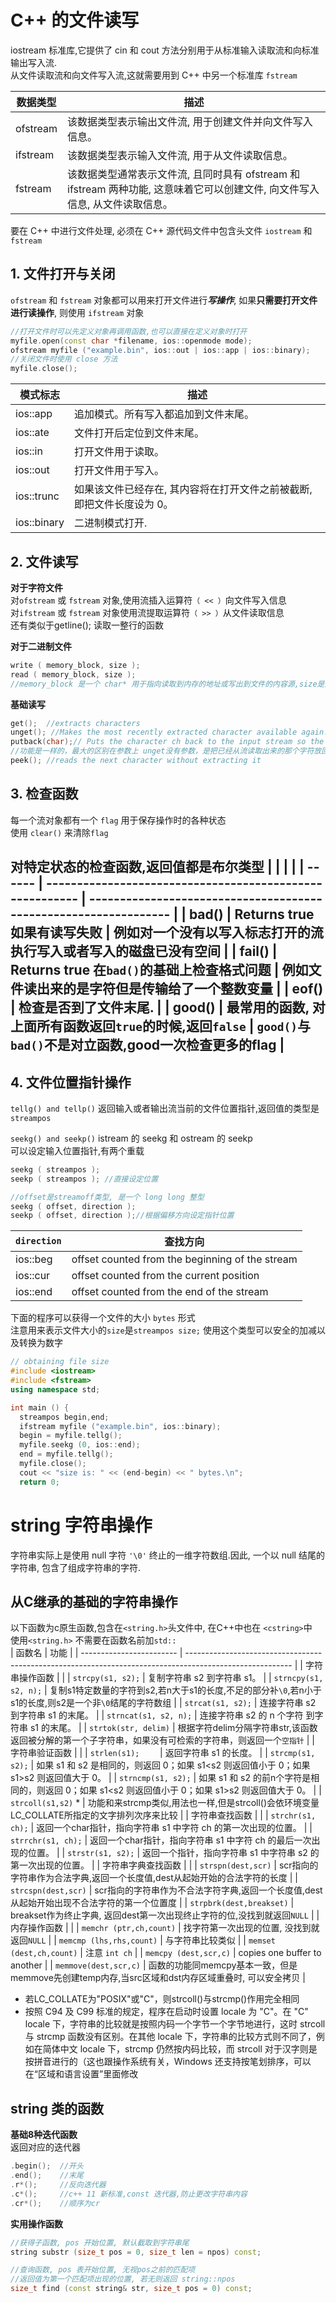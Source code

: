 # C++ 的文件读写

iostream 标准库,它提供了 cin 和 cout 方法分别用于从标准输入读取流和向标准输出写入流.  
从文件读取流和向文件写入流,这就需要用到 C++ 中另一个标准库 `fstream`  

| 数据类型 | 描述                                                                                                                         |
| -------- | ---------------------------------------------------------------------------------------------------------------------------- |
| ofstream | 该数据类型表示输出文件流, 用于创建文件并向文件写入信息。                                                                     |
| ifstream | 该数据类型表示输入文件流, 用于从文件读取信息。                                                                               |
| fstream  | 该数据类型通常表示文件流, 且同时具有 ofstream 和 ifstream 两种功能, 这意味着它可以创建文件, 向文件写入信息, 从文件读取信息。 |


要在 C++ 中进行文件处理, 必须在 C++ 源代码文件中包含头文件 `iostream` 和 `fstream`

## 1. 文件打开与关闭

`ofstream` 和 `fstream` 对象都可以用来打开文件进行***写操作***, 如果**只需要打开文件进行读操作**, 则使用 `ifstream` 对象

```C++
//打开文件时可以先定义对象再调用函数,也可以直接在定义对象时打开
myfile.open(const char *filename, ios::openmode mode);
ofstream myfile ("example.bin", ios::out | ios::app | ios::binary);
//关闭文件时使用 close 方法
myfile.close();
```
| 模式标志    | 描述                                                                   |
| ----------- | ---------------------------------------------------------------------- |
| ios::app    | 追加模式。所有写入都追加到文件末尾。                                   |
| ios::ate    | 文件打开后定位到文件末尾。                                             |
| ios::in     | 打开文件用于读取。                                                     |
| ios::out    | 打开文件用于写入。                                                     |
| ios::trunc  | 如果该文件已经存在, 其内容将在打开文件之前被截断, 即把文件长度设为 0。 |
| ios::binary | 二进制模式打开.                                                        |

## 2. 文件读写

**对于字符文件**  
对`ofstream` 或 `fstream` 对象,使用流插入运算符`（ << ）`向文件写入信息  
对`ifstream` 或 `fstream` 对象使用流提取运算符`（ >> ）`从文件读取信息  
还有类似于getline(); 读取一整行的函数

**对于二进制文件**
```cpp
write ( memory_block, size );
read ( memory_block, size );
//memory_block 是一个 char* 用于指向读取到内存的地址或写出到文件的内容源,size是文件块的大小,可以传入 streampos 类型
```

**基础读写**
```cpp
get();  //extracts characters 
unget(); //Makes the most recently extracted character available again. 
putback(char);// Puts the character ch back to the input stream so the next extracted character will be ch. 
//功能是一样的，最大的区别在参数上 unget没有参数，是把已经从流读取出来的那个字符放回去，下次读取的时候可以读到这个字符 而putback是把参数c放入流中
peek(); //reads the next character without extracting it 
```
## 3. 检查函数
每一个流对象都有一个 `flag` 用于保存操作时的各种状态  
使用 `clear()` 来清除`flag`

对特定状态的检查函数,返回值都是布尔类型
|        |                                                          |                                                                  |
| ------ | -------------------------------------------------------- | ---------------------------------------------------------------- |
| bad()  | Returns true 如果有读写失败                              | 例如对一个没有以写入标志打开的流执行写入或者写入的磁盘已没有空间 |
| fail() | Returns true 在`bad()`的基础上检查格式问题               | 例如文件读出来的是字符但是传输给了一个整数变量                   |
| eof()  | 检查是否到了文件末尾.                                    |
| good() | 最常用的函数, 对上面所有函数返回`true`的时候,返回`false` | `good()`与`bad()`不是对立函数,good一次检查更多的flag             |
---

## 4. 文件位置指针操作

`tellg() and tellp()`  返回输入或者输出流当前的文件位置指针,返回值的类型是`streampos`

`seekg() and seekp()`  istream 的 seekg 和 ostream 的 seekp  
可以设定输入位置指针,有两个重载  

```cpp
seekg ( streampos ); 
seekp ( streampos ); //直接设定位置

//offset是streamoff类型, 是一个 long long 整型
seekg ( offset, direction );
seekp ( offset, direction );//根据偏移方向设定指针位置
```
| `direction` | 查找方向                                        |
| ----------- | ----------------------------------------------- |
| ios::beg    | offset counted from the beginning of the stream |
| ios::cur    | offset counted from the current position        |
| ios::end    | offset counted from the end of the stream       |

下面的程序可以获得一个文件的大小 `bytes` 形式  
注意用来表示文件大小的`size`是`streampos size;` 使用这个类型可以安全的加减以及转换为数字  

```cpp
// obtaining file size
#include <iostream>
#include <fstream>
using namespace std;

int main () {
  streampos begin,end;
  ifstream myfile ("example.bin", ios::binary);
  begin = myfile.tellg();
  myfile.seekg (0, ios::end);
  end = myfile.tellg();
  myfile.close();
  cout << "size is: " << (end-begin) << " bytes.\n";
  return 0;
```



# string 字符串操作

字符串实际上是使用 null 字符 `'\0'` 终止的一维字符数组.因此, 一个以 null 结尾的字符串, 包含了组成字符串的字符.

## **从C继承的基础的字符串操作**  

以下函数为c原生函数,包含在`<string.h>`头文件中, 在C++中也在 `<cstring>`中  
使用`<string.h>` 不需要在函数名前加`std::`  
| 函数名                   | 功能                                                                                                     |
| ------------------------ | -------------------------------------------------------------------------------------------------------- |
| 字符串操作函数           |                                                                                                          |
| `strcpy(s1, s2);`        | 复制字符串 s2 到字符串 s1。                                                                              |
| `strncpy(s1, s2, n);`    | 复制s1特定数量的字符到s2,若n大于s1的长度,不足的部分补`\0`,若n小于s1的长度,则s2是一个非`\0`结尾的字符数组 |
| `strcat(s1, s2);`        | 连接字符串 s2 到字符串 s1 的末尾。                                                                       |
| `strncat(s1, s2, n);`    | 连接字符串 s2 的 n 个字符 到字符串 s1 的末尾。                                                           |
| `strtok(str, delim)`     | 根据字符delim分隔字符串str,该函数返回被分解的第一个子字符串，如果没有可检索的字符串，则返回一个`空指针`    |
| 字符串验证函数           |                                                                                                          |
| `strlen(s1);    `        | 返回字符串 s1 的长度。                                                                                   |
| `strcmp(s1, s2);`        | 如果 s1 和 s2 是相同的，则返回 0；如果 s1\<s2 则返回值小于 0；如果 s1\>s2 则返回值大于 0。                 |
| `strncmp(s1, s2);`       | 如果 s1 和 s2 的前n个字符是相同的，则返回 0；如果 s1\<s2 则返回值小于 0；如果 s1\>s2 则返回值大于 0。      |
| `strcoll(s1,s2)`     \*  | 功能和来strcmp类似,用法也一样,但是strcoll()会依环境变量LC_COLLATE所指定的文字排列次序来比较              |
| 字符串查找函数           |                                                                                                          |
| `strchr(s1, ch);`        | 返回一个char指针，指向字符串 s1 中字符 ch 的第一次出现的位置。                                           |
| `strrchr(s1, ch);`       | 返回一个char指针，指向字符串 s1 中字符 ch 的最后一次出现的位置。                                         |
| `strstr(s1, s2);`        | 返回一个指针，指向字符串 s1 中字符串 s2 的第一次出现的位置。                                             |
| 字符串字典查找函数       |                                                                                                          |
| `strspn(dest,scr)`       | scr指向的字符串作为合法字典,返回一个长度值,dest从起始开始的合法字符的长度                                |
| `strcspn(dest,scr)`      | scr指向的字符串作为不合法字符字典,返回一个长度值,dest从起始开始出现不合法字符的第一个位置度              |
| `strpbrk(dest,breakset)` | breakset作为终止字典, 返回dest第一次出现终止字符的位,没找到就返回`NULL`                                  |
| 内存操作函数             |                                                                                                          |
| `memchr (ptr,ch,count)`  | 找字符第一次出现的位置, 没找到就返回`NULL`                                                               |
| `memcmp (lhs,rhs,count)` | 与字符串比较类似                                                                                         |
| `memset (dest,ch,count)` | 注意 `int ch`                                                                                            |
| `memcpy (dest,scr,c)`    | copies one buffer to another                                                                             |
| `memmove(dest,scr,c)`    | 函数的功能同memcpy基本一致，但是memmove先创建temp内存,当src区域和dst内存区域重叠时, 可以安全拷贝         |

* 若LC_COLLATE为"POSIX"或"C"，则strcoll()与strcmp()作用完全相同 
* 按照 C94 及 C99 标准的规定，程序在启动时设置 locale 为 "C"。在 "C" locale 下，字符串的比较就是按照内码一个字节一个字节地进行，这时 strcoll 与 strcmp 函数没有区别。在其他 locale 下，字符串的比较方式则不同了，例如在简体中文 locale 下，strcmp 仍然按内码比较，而 strcoll 对于汉字则是按拼音进行的（这也跟操作系统有关，Windows 还支持按笔划排序，可以在“区域和语言设置”里面修改
  

## **string 类的函数**

**基础8种迭代函数**  
返回对应的迭代器
```cpp
.begin();  //开头
.end();    //末尾
.r*();     //反向迭代器
.c*();     //c++ 11 新标准,const 迭代器,防止更改字符串内容
.cr*();    //顺序为cr
```

**实用操作函数**
```cpp
//获得子函数, pos 开始位置, 默认截取到字符串尾
string substr (size_t pos = 0, size_t len = npos) const;

//查询函数, pos 表开始位置, 无视pos之前的匹配项
//返回值为第一个匹配项出现的位置, 若无则返回 string::npos
size_t find (const string& str, size_t pos = 0) const;


```



